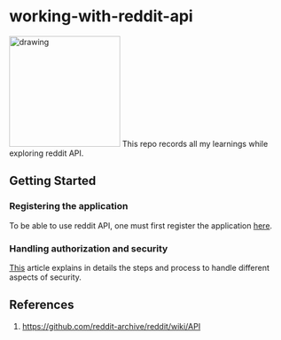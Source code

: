 # working-with-reddit-api
<img src="https://cbsnews3.cbsistatic.com/hub/i/r/2017/12/19/9f9441cd-a70a-4388-83a9-e0d7f16bf123/thumbnail/620x350/c36f93bea031470cfb91323426a1fbdd/reddit-logo.jpg#" alt="drawing" width="200"/>
This repo records all my learnings while exploring reddit API.

## Getting Started
### Registering the application
To be able to use reddit API, one must first register the application [here](https://www.reddit.com/prefs/apps).

### Handling authorization and security
[This](https://github.com/reddit-archive/reddit/wiki/OAuth2) article explains in details the steps and process to handle different aspects of security.

## References
1. https://github.com/reddit-archive/reddit/wiki/API
